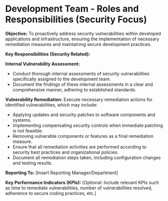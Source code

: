 # Development Team - Roles and Responsibilities (Security Focus)

**Objective:** To proactively address security vulnerabilities within developed applications and infrastructure, ensuring the implementation of necessary remediation measures and maintaining secure development practices.

**Key Responsibilities (Security Related):**

**Internal Vulnerability Assessment:**
* Conduct thorough internal assessments of security vulnerabilities specifically assigned to the development team.
* Document the findings of these internal assessments in a clear and comprehensive manner, adhering to established standards.

**Vulnerability Remediation:**
Execute necessary remediation actions for identified vulnerabilities, which may include:
* Applying updates and security patches to software components and systems.
* Implementing compensating security controls when immediate patching is not feasible.
* Removing vulnerable components or features as a final remediation measure.
* Ensure that all remediation activities are performed according to security best practices and organizational policies.
* Document all remediation steps taken, including configuration changes and testing results.

**Reporting To:** \[Insert Reporting Manager/Department]

**Key Performance Indicators (KPIs):** \[Optional: Include relevant KPIs such as time to remediate vulnerabilities, number of vulnerabilities resolved, adherence to secure coding practices, etc.]
